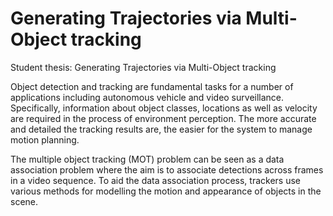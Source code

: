 # Generating Trajectories via Multi-Object tracking
Student thesis: Generating Trajectories via Multi-Object tracking

Object detection and tracking are fundamental tasks for a number of applications including autonomous vehicle and video surveillance. Specifically, information about object classes, locations as well as velocity are required in the process of environment perception. The more accurate and detailed the tracking results are, the easier for the system to manage motion planning.

The multiple object tracking (MOT) problem can be seen as a data association problem where the aim is to associate detections across frames in a video sequence. To aid the data association process, trackers use various methods for modelling the motion and appearance of objects in the scene.
